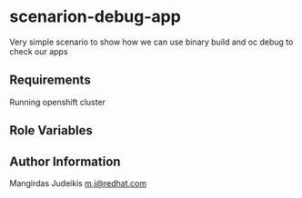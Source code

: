 scenarion-debug-app
===========
 
Very simple scenario to show how we can use binary build and oc debug to check our apps

Requirements
------------

Running openshift cluster

Role Variables
--------------


Author Information
------------------

Mangirdas Judeikis m.j@redhat.com
